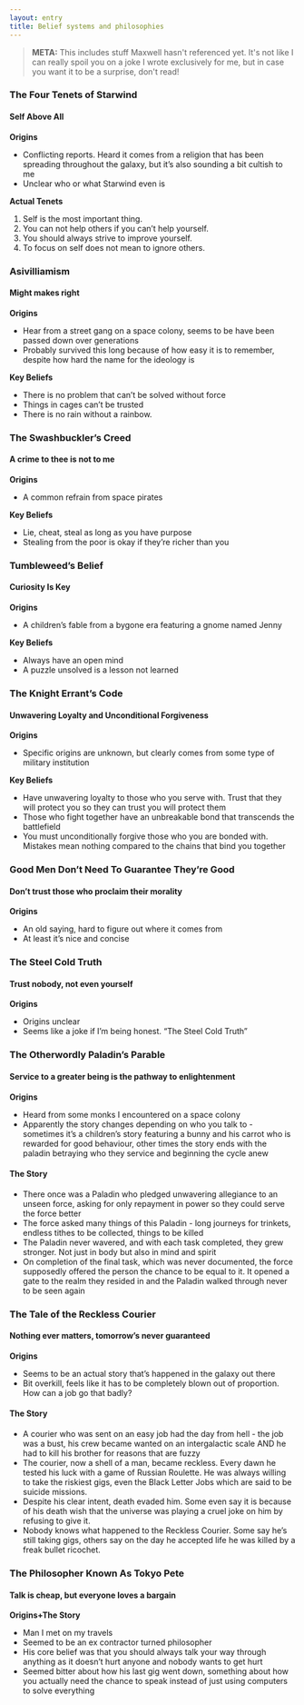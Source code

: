 ```yaml
---
layout: entry
title: Belief systems and philosophies
---
```


> **META:** This includes stuff Maxwell hasn't referenced yet. It's not like I can really spoil you on a joke I wrote exclusively for me, but in case you want it to be a surprise, don't read!

### The Four Tenets of Starwind
#### Self Above All
**Origins**
- Conflicting reports. Heard it comes from a religion that has been spreading throughout the galaxy, but it’s also sounding a bit cultish to me
- Unclear who or what Starwind even is 

**Actual Tenets**
1. Self is the most important thing. 
2. You can not help others if you can’t help yourself. 
3. You should always strive to improve yourself. 
4. To focus on self does not mean to ignore others. 


### Asivilliamism
#### Might makes right
**Origins**
- Hear from a street gang on a space colony, seems to be have been passed down over generations
- Probably survived this long because of how easy it is to remember, despite how hard the name for the ideology is

**Key Beliefs**
- There is no problem that can’t be solved without force
- Things in cages can’t be trusted
- There is no rain without a rainbow.

### The Swashbuckler’s Creed
#### A crime to thee is not to me
**Origins**
- A common refrain from space pirates

**Key Beliefs**
- Lie, cheat, steal as long as you have purpose
- Stealing from the poor is okay if they’re richer than you

### Tumbleweed’s Belief 
#### Curiosity Is Key
**Origins**
- A children’s fable from a bygone era featuring a gnome named Jenny 

**Key Beliefs**
- Always have an open mind 
- A puzzle unsolved is a lesson not learned

### The Knight Errant’s Code
#### Unwavering Loyalty and Unconditional Forgiveness
**Origins**
- Specific origins are unknown, but clearly comes from some type of military institution

**Key Beliefs**
- Have unwavering loyalty to those who you serve with. Trust that they will protect you so they can trust you will protect them 
- Those who fight together have an unbreakable bond that transcends the battlefield 
- You must unconditionally forgive those who you are bonded with. Mistakes mean nothing compared to the chains that bind you together 

### Good Men Don’t Need To Guarantee They’re Good
#### Don’t trust those who proclaim their morality
**Origins**
- An old saying, hard to figure out where it comes from 
- At least it’s nice and concise 

### The Steel Cold Truth
#### Trust nobody, not even yourself
**Origins**
- Origins unclear
- Seems like a joke if I’m being honest. “The Steel Cold Truth”

### The Otherwordly Paladin’s Parable 
#### Service to a greater being is the pathway to enlightenment 
**Origins**
- Heard from some monks I encountered on a space colony
- Apparently the story changes depending on who you talk to - sometimes it’s a children’s story featuring a bunny and his carrot who is rewarded for good behaviour, other times the story ends with the paladin betraying who they service and beginning the cycle anew

#### The Story
- There once was a Paladin who pledged unwavering allegiance to an unseen force, asking for only repayment in power so they could serve the force better
- The force asked many things of this Paladin - long journeys for trinkets, endless tithes to be collected, things to be killed 
- The Paladin never wavered, and with each task completed, they grew stronger. Not just in body but also in mind and spirit 
- On completion of the final task, which was never documented, the force supposedly offered the person the chance to be equal to it. It opened a gate to the realm they resided in and the Paladin walked through never to be seen again

### The Tale of the Reckless Courier
#### Nothing ever matters, tomorrow’s never guaranteed 
**Origins**
- Seems to be an actual story that’s happened in the galaxy out there
- Bit overkill, feels like it has to be completely blown out of proportion. How can a job go that badly?

#### The Story 
- A courier who was sent on an easy job had the day from hell - the job was a bust, his crew became wanted on an intergalactic scale AND he had to kill his brother for reasons that are fuzzy
- The courier, now a shell of a man, became reckless. Every dawn he tested his luck with a game of Russian Roulette. He was always willing to take the riskiest gigs, even the Black Letter Jobs which are said to be suicide missions.
- Despite his clear intent, death evaded him. Some even say it is because of his death wish that the universe was playing a cruel joke on him by refusing to give it. 
- Nobody knows what happened to the Reckless Courier. Some say he’s still taking gigs, others say on the day he accepted life he was killed by a freak bullet ricochet. 


### The Philosopher Known As Tokyo Pete
#### Talk is cheap, but everyone loves a bargain
**Origins+The Story**
- Man I met on my travels 
- Seemed to be an ex contractor turned philosopher 
- His core belief was that you should always talk your way through anything as it doesn’t hurt anyone and nobody wants to get hurt
- Seemed bitter about how his last gig went down, something about how you actually need the chance to speak instead of just using computers to solve everything
